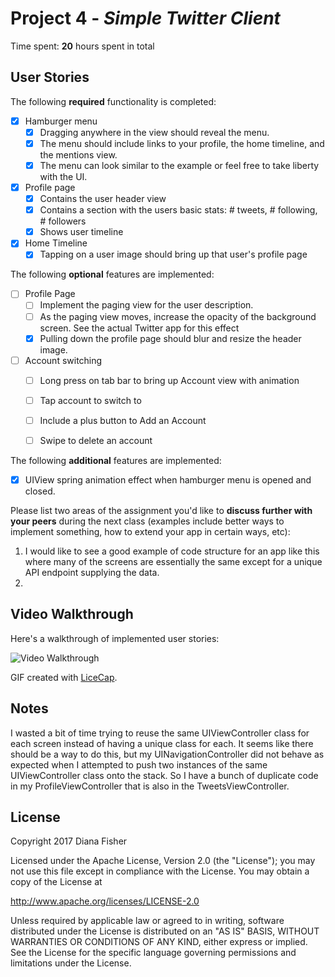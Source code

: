 # Project 4 - *Simple Twitter Client*

Time spent: **20** hours spent in total

## User Stories

The following **required** functionality is completed:

- [x] Hamburger menu
    - [x] Dragging anywhere in the view should reveal the menu.
    - [x] The menu should include links to your profile, the home timeline, and the mentions view.
    - [x] The menu can look similar to the example or feel free to take liberty with the UI.
- [x] Profile page
    - [x] Contains the user header view
    - [x] Contains a section with the users basic stats: # tweets, # following, # followers
    - [x] Shows user timeline
- [x] Home Timeline
    - [x] Tapping on a user image should bring up that user's profile page

The following **optional** features are implemented:

- [ ] Profile Page
    - [ ] Implement the paging view for the user description.
    - [ ] As the paging view moves, increase the opacity of the background screen. See the actual Twitter app for this effect
    - [x] Pulling down the profile page should blur and resize the header image.
- [ ] Account switching
    - [ ] Long press on tab bar to bring up Account view with animation
    - [ ] Tap account to switch to
    - [ ] Include a plus button to Add an Account
    - [ ] Swipe to delete an account


The following **additional** features are implemented:

- [x] UIView spring animation effect when hamburger menu is opened and closed.

Please list two areas of the assignment you'd like to **discuss further with your peers** during the next class (examples include better ways to implement something, how to extend your app in certain ways, etc):

1.  I would like to see a good example of code structure for an app like this where many of the screens are essentially the same except for a unique API endpoint supplying the data.
2.  


## Video Walkthrough

Here's a walkthrough of implemented user stories:

<img src='http://i.imgur.com/link/to/your/gif/file.gif' title='Video Walkthrough' width='' alt='Video Walkthrough' />

GIF created with [LiceCap](http://www.cockos.com/licecap/).

## Notes

I wasted a bit of time trying to reuse the same UIViewController class for each screen instead of having a unique class for each.  It seems like there should be a way to do this, but my UINavigationController did not behave as expected when I attempted to push two instances of the same UIViewController class onto the stack.  So I have a bunch of duplicate code in my ProfileViewController that is also in the TweetsViewController.

## License

Copyright 2017 Diana Fisher

Licensed under the Apache License, Version 2.0 (the "License");
you may not use this file except in compliance with the License.
You may obtain a copy of the License at

http://www.apache.org/licenses/LICENSE-2.0

Unless required by applicable law or agreed to in writing, software
distributed under the License is distributed on an "AS IS" BASIS,
WITHOUT WARRANTIES OR CONDITIONS OF ANY KIND, either express or implied.
See the License for the specific language governing permissions and
limitations under the License.
